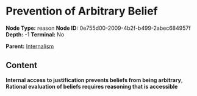 # Prevention of Arbitrary Belief

**Node Type:** reason
**Node ID:** 0e755d00-2009-4b2f-b499-2abec684957f
**Depth:** -1
**Terminal:** No

**Parent:** [Internalism](internalism.md)

## Content

**Internal access to justification prevents beliefs from being arbitrary**, **Rational evaluation of beliefs requires reasoning that is accessible**
